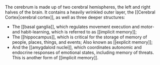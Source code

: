 The cerebrum is made up of two cerebral hemispheres, the left and right halves of the brain. It contains a heavily wrinkled outer layer, the [[Cerebral Cortex|cerebral cortex]], as well as three deeper structures:

- The [[basal ganglia]], which regulates movement execution and motor- and habit-learning, which is referred to as [[implicit memory]];
- The [[hippocampus]], which is critical for the storage of memory of people, places, things, and events; Also known as [[explicit memory]];
- And the [[amygdaloid nuclei]], which coordinates autonomic and endocrine responses of emotional states, including memory of threats. This is another form of [[implicit memory]].